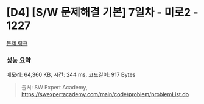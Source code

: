 # [D4] [S/W 문제해결 기본] 7일차 - 미로2 - 1227 

[문제 링크](https://swexpertacademy.com/main/code/problem/problemDetail.do?contestProbId=AV14wL9KAGkCFAYD) 

### 성능 요약

메모리: 64,360 KB, 시간: 244 ms, 코드길이: 917 Bytes



> 출처: SW Expert Academy, https://swexpertacademy.com/main/code/problem/problemList.do